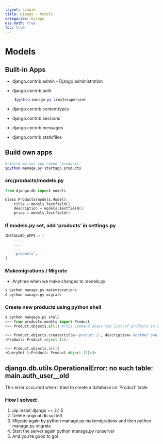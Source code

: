 ```yaml
---
layout: single
title: Django - Models
categories: Django
use_math: true
toc: true
---
```


# Models

## Built-in Apps

- django.contrib.admin - Django administration
- django.contrib.auth
    
    ```powershell
     $python manage.py createsuperuser
    ```
    
- django.contrib.contenttypes
- django.contrib.sessions
- django.contrib.messages
- django.contrib.staticfiles

## Build own apps

```powershell
# Build my own app named 'products'
$python manage.py startapp products
```

### src/products/models.py

```python
from django.db import models

Class Products(models.Model):
	title = models.Textfield()
	description = models.Textfield()
	price = models.Textfield()	
```

### If models.py set, add ‘products’ in settings.py

```python
INSTALLED_APPS = [
	...
	...
	...
	'products',
]
```

### Makemigrations / Migrate

- Anytime when we make changes to models.py

```python
$ python manage.py makemigrations
$ python manage.py migrate
```

### Create new products using python shell

```python
$ python mangage.py shell
>>> from products.models import Product
>>> Product.objects.all() #This command shows the list of products in db

>>> Product.objects.create(title='product 2', description='another one', price='20', summary='sweet')
<Product: Product object (1)>

>>> Product.objects.all()
<QuerySet [<Product: Product object (1)>]>
```

## django.db.utils.OperationalError: no such table: main.auth_user__old

This error occurred when I tried to create a database on ‘Product’ table

### How I solved:

1. pip install django == 2.1.5
2. Delete original db.sqlite3
3. Migrate again by python manage.py makemigrations and then python manage.py migrate
4. Start the server again python manage.py  runserver
5. And you’re good to go!
